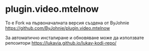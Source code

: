 # plugin.video.mtelnow

To e Fork на първоначалната версия създена от ByJohnie <https://github.com/ByJohnie/plugin.video.mtelnow>

За автоматично инсталиране и обновяване може да използвате репозитори <https://lukavia.github.io/lukav-kodi-repo/>
